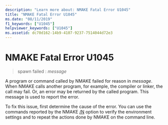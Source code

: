 ```yaml
---
description: "Learn more about: NMAKE Fatal Error U1045"
title: "NMAKE Fatal Error U1045"
ms.date: "08/11/2019"
f1_keywords: ["U1045"]
helpviewer_keywords: ["U1045"]
ms.assetid: dc70d162-14b9-4107-9237-7514044d72e3
---
```

# NMAKE Fatal Error U1045

> spawn failed : *message*

A program or command called by NMAKE failed for reason in *message*. When NMAKE calls another program, for example, the compiler or linker, the call may fail. Or, an error may be returned by the called program. This message is used to report the error.

To fix this issue, first determine the cause of the error. You can use the commands reported by the NMAKE [/N](../../build/reference/running-nmake.md#nmake-options) option to verify the environment settings and to repeat the actions done by NMAKE on the command line.

